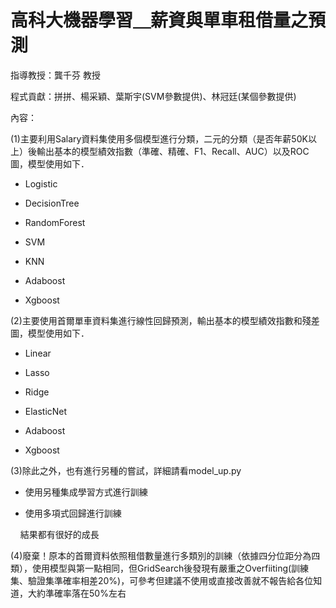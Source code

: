 高科大機器學習＿薪資與單車租借量之預測
===================

指導教授：龔千芬 教授  

程式貢獻：拼拼、楊采穎、葉斯宇(SVM參數提供)、林冠廷(某個參數提供)

  

  

內容：

(1)主要利用Salary資料集使用多個模型進行分類，二元的分類（是否年薪50K以上）後輸出基本的模型績效指數（準確、精確、F1、Recall、AUC）以及ROC圖，模型使用如下．  

*   Logistic
    
*   DecisionTree
    
*   RandomForest
    
*   SVM
    
*   KNN
    
*   Adaboost
    
*   Xgboost
    

  

(2)主要使用首爾單車資料集進行線性回歸預測，輸出基本的模型績效指數和殘差圖，模型使用如下．

*   Linear
    
*   Lasso
    
*   Ridge
    
*   ElasticNet
    
*   Adaboost
    
*   Xgboost
    

  

(3)除此之外，也有進行另種的嘗試，詳細請看model_up.py

*   使用另種集成學習方式進行訓練
    
*   使用多項式回歸進行訓練
    

    結果都有很好的成長  

  

(4)廢棄！原本的首爾資料依照租借數量進行多類別的訓練（依據四分位距分為四類），使用模型與第一點相同，但GridSearch後發現有嚴重之Overfiiting(訓練集、驗證集準確率相差20%)，可參考但建議不使用或直接改善就不報告給各位知道，大約準確率落在50%左右
